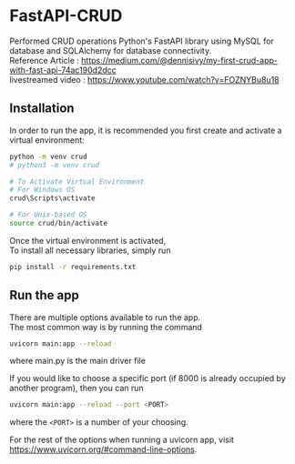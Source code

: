 # FastAPI-CRUD
Performed CRUD operations Python's FastAPI library using MySQL for database and SQLAlchemy for database connectivity. <br />
Reference Article : https://medium.com/@dennisivy/my-first-crud-app-with-fast-api-74ac190d2dcc <br />
livestreamed video : https://www.youtube.com/watch?v=FOZNYBu8u18 <br />

## Installation
In order to run the app, it is recommended you first create and activate a virtual environment:
```bash
python -m venv crud
# python3 -m venv crud

# To Activate Virtual Environment
# For Windows OS
crud\Scripts\activate

# For Unix-based OS
source crud/bin/activate
```

Once the virtual environment is activated, <br />
To install all necessary libraries, simply run <br />
```bash
pip install -r requirements.txt
```

## Run the app
There are multiple options available to run the app. <br />
The most common way is by running the command
```bash
uvicorn main:app --reload
```
where main.py is the main driver file <br />

If you would like to choose a specific port (if 8000 is already occupied by another program), then you can run
```bash
uvicorn main:app --reload --port <PORT>
```
where the `<PORT>` is a number of your choosing. <br />

For the rest of the options when running a uvicorn app, visit https://www.uvicorn.org/#command-line-options.
